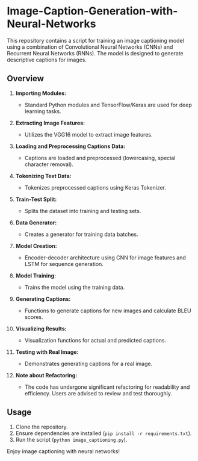# Image-Caption-Generation-with-Neural-Networks

This repository contains a script for training an image captioning model using a combination of Convolutional Neural Networks (CNNs) and Recurrent Neural Networks (RNNs). The model is designed to generate descriptive captions for images.

## Overview

1. **Importing Modules:**
   - Standard Python modules and TensorFlow/Keras are used for deep learning tasks.

2. **Extracting Image Features:**
   - Utilizes the VGG16 model to extract image features.

3. **Loading and Preprocessing Captions Data:**
   - Captions are loaded and preprocessed (lowercasing, special character removal).

4. **Tokenizing Text Data:**
   - Tokenizes preprocessed captions using Keras Tokenizer.

5. **Train-Test Split:**
   - Splits the dataset into training and testing sets.

6. **Data Generator:**
   - Creates a generator for training data batches.

7. **Model Creation:**
   - Encoder-decoder architecture using CNN for image features and LSTM for sequence generation.

8. **Model Training:**
   - Trains the model using the training data.

9. **Generating Captions:**
   - Functions to generate captions for new images and calculate BLEU scores.

10. **Visualizing Results:**
    - Visualization functions for actual and predicted captions.

11. **Testing with Real Image:**
    - Demonstrates generating captions for a real image.

12. **Note about Refactoring:**
    - The code has undergone significant refactoring for readability and efficiency. Users are advised to review and test thoroughly.

## Usage

1. Clone the repository.
2. Ensure dependencies are installed (`pip install -r requirements.txt`).
3. Run the script (`python image_captioning.py`).

Enjoy image captioning with neural networks!
